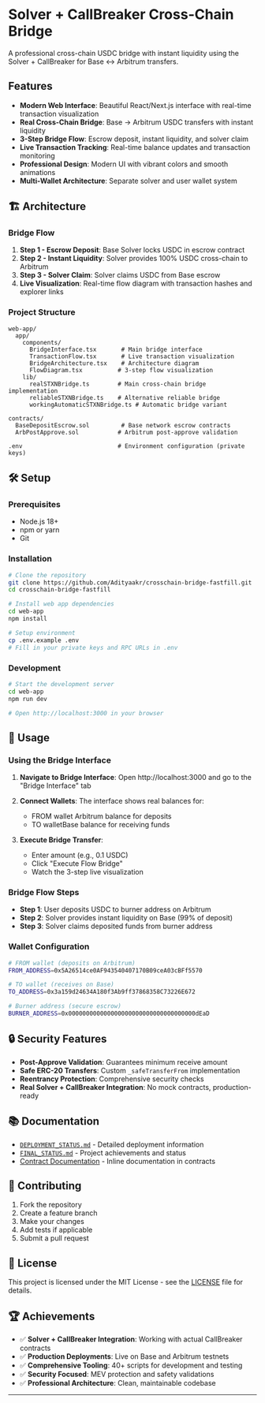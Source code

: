 # Solver + CallBreaker Cross-Chain Bridge

A professional cross-chain USDC bridge with instant liquidity using the Solver + CallBreaker for Base ↔ Arbitrum transfers.

## **Features**

- **Modern Web Interface**: Beautiful React/Next.js interface with real-time transaction visualization
- **Real Cross-Chain Bridge**: Base → Arbitrum USDC transfers with instant liquidity
- **3-Step Bridge Flow**: Escrow deposit, instant liquidity, and solver claim
- **Live Transaction Tracking**: Real-time balance updates and transaction monitoring
- **Professional Design**: Modern UI with vibrant colors and smooth animations
- **Multi-Wallet Architecture**: Separate solver and user wallet system

## 🏗️ **Architecture**

### Bridge Flow
1. **Step 1 - Escrow Deposit**: Base Solver locks USDC in escrow contract
2. **Step 2 - Instant Liquidity**: Solver provides 100% USDC cross-chain to Arbitrum
3. **Step 3 - Solver Claim**: Solver claims USDC from Base escrow
4. **Live Visualization**: Real-time flow diagram with transaction hashes and explorer links

### Project Structure
```
web-app/
  app/
    components/
      BridgeInterface.tsx       # Main bridge interface
      TransactionFlow.tsx       # Live transaction visualization
      BridgeArchitecture.tsx    # Architecture diagram
      FlowDiagram.tsx          # 3-step flow visualization
    lib/
      realSTXNBridge.ts        # Main cross-chain bridge implementation
      reliableSTXNBridge.ts    # Alternative reliable bridge
      workingAutomaticSTXNBridge.ts # Automatic bridge variant
  
contracts/
  BaseDepositEscrow.sol         # Base network escrow contracts
  ArbPostApprove.sol           # Arbitrum post-approve validation
  
.env                           # Environment configuration (private keys)
```

## 🛠️ **Setup**

### Prerequisites
- Node.js 18+
- npm or yarn
- Git

### Installation
```bash
# Clone the repository
git clone https://github.com/Adityaakr/crosschain-bridge-fastfill.git
cd crosschain-bridge-fastfill

# Install web app dependencies
cd web-app
npm install

# Setup environment
cp .env.example .env
# Fill in your private keys and RPC URLs in .env
```

### Development
```bash
# Start the development server
cd web-app
npm run dev

# Open http://localhost:3000 in your browser
```

## 🚀 **Usage**

### Using the Bridge Interface

1. **Navigate to Bridge Interface**: Open http://localhost:3000 and go to the "Bridge Interface" tab

2. **Connect Wallets**: The interface shows real balances for:
   - FROM wallet  Arbitrum balance for deposits
   - TO walletBase balance for receiving funds

3. **Execute Bridge Transfer**:
   - Enter amount (e.g., 0.1 USDC)
   - Click "Execute Flow Bridge"
   - Watch the 3-step live visualization

### Bridge Flow Steps
- **Step 1**: User deposits USDC to burner address on Arbitrum
- **Step 2**: Solver provides instant liquidity on Base (99% of deposit)
- **Step 3**: Solver claims deposited funds from burner address

### Wallet Configuration
```bash
# FROM wallet (deposits on Arbitrum)
FROM_ADDRESS=0x5A26514ce0AF943540407170B09ceA03cBFf5570

# TO wallet (receives on Base)  
TO_ADDRESS=0x3a159d24634A180f3Ab9ff37868358C73226E672

# Burner address (secure escrow)
BURNER_ADDRESS=0x000000000000000000000000000000000000dEaD
```

## 🔒 **Security Features**

- **Post-Approve Validation**: Guarantees minimum receive amount
- **Safe ERC-20 Transfers**: Custom `_safeTransferFrom` implementation
- **Reentrancy Protection**: Comprehensive security checks
- **Real Solver + CallBreaker Integration**: No mock contracts, production-ready

## 📚 **Documentation**

- [`DEPLOYMENT_STATUS.md`](./DEPLOYMENT_STATUS.md) - Detailed deployment information
- [`FINAL_STATUS.md`](./FINAL_STATUS.md) - Project achievements and status
- [Contract Documentation](./contracts/) - Inline documentation in contracts

## 🤝 **Contributing**

1. Fork the repository
2. Create a feature branch
3. Make your changes
4. Add tests if applicable
5. Submit a pull request

## 📄 **License**

This project is licensed under the MIT License - see the [LICENSE](LICENSE) file for details.

## 🏆 **Achievements**

- ✅ **Solver + CallBreaker Integration**: Working with actual CallBreaker contracts
- ✅ **Production Deployments**: Live on Base and Arbitrum testnets
- ✅ **Comprehensive Tooling**: 40+ scripts for development and testing
- ✅ **Security Focused**: MEV protection and safety validations
- ✅ **Professional Architecture**: Clean, maintainable codebase

---
